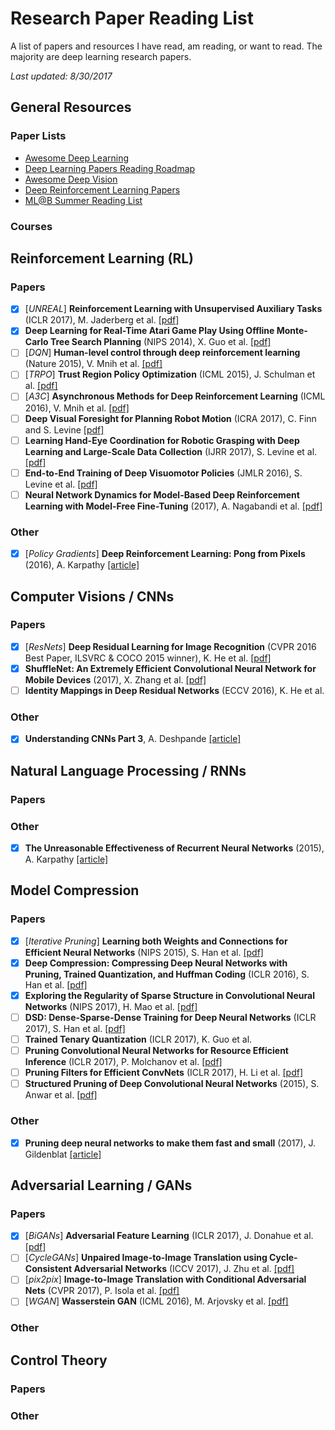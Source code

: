 # Research Paper Reading List

A list of papers and resources I have read, am reading, or want to read. The majority are deep learning research papers.

*Last updated: 8/30/2017*

## General Resources

### Paper Lists
- [Awesome Deep Learning](https://github.com/terryum/awesome-deep-learning-papers)
- [Deep Learning Papers Reading Roadmap](https://github.com/songrotek/Deep-Learning-Papers-Reading-Roadmap)
- [Awesome Deep Vision](https://github.com/kjw0612/awesome-deep-vision)
- [Deep Reinforcement Learning Papers](https://github.com/junhyukoh/deep-reinforcement-learning-papers)
- [ML@B Summer Reading List](https://docs.google.com/spreadsheets/d/1921snepdp5iQMqTfHic7fOtcgaXH27XK9MBS993cQXg/edit#gid=0)

### Courses

## Reinforcement Learning (RL)

### Papers

- [x] [_UNREAL_] **Reinforcement Learning with Unsupervised Auxiliary Tasks** (ICLR 2017), M. Jaderberg et al. [[pdf]](https://arxiv.org/pdf/1611.05397.pdf)
- [x] **Deep Learning for Real-Time Atari Game Play Using Offline Monte-Carlo Tree Search Planning** (NIPS 2014), X. Guo et al. [[pdf]](https://papers.nips.cc/paper/5421-deep-learning-for-real-time-atari-game-play-using-offline-monte-carlo-tree-search-planning.pdf)
- [ ] [_DQN_] **Human-level control through deep reinforcement learning** (Nature 2015), V. Mnih et al. [[pdf]](https://web.stanford.edu/class/psych209/Readings/MnihEtAlHassibis15NatureControlDeepRL.pdf)
- [ ] [_TRPO_] **Trust Region Policy Optimization** (ICML 2015), J. Schulman et al. [[pdf]](https://arxiv.org/pdf/1502.05477.pdf)
- [ ] [_A3C_] **Asynchronous Methods for Deep Reinforcement Learning** (ICML 2016), V. Mnih et al. [[pdf]](https://arxiv.org/pdf/1602.01783.pdf)
- [ ] **Deep Visual Foresight for Planning Robot Motion** (ICRA 2017), C. Finn and S. Levine [[pdf]](http://arxiv.org/pdf/1610.00696)
- [ ] **Learning Hand-Eye Coordination for Robotic Grasping with Deep Learning and Large-Scale Data Collection** (IJRR 2017), S. Levine et al. [[pdf]](http://journals.sagepub.com/doi/full/10.1177/0278364917710318)
- [ ] **End-to-End Training of Deep Visuomotor Policies** (JMLR 2016), S. Levine et al. [[pdf]](http://arxiv.org/pdf/1504.00702)
- [ ] **Neural Network Dynamics for Model-Based Deep Reinforcement Learning with Model-Free Fine-Tuning** (2017), A. Nagabandi et al. [[pdf]](https://arxiv.org/pdf/1708.02596)

### Other

- [x] [_Policy Gradients_] **Deep Reinforcement Learning: Pong from Pixels** (2016), A. Karpathy [[article]](http://karpathy.github.io/2016/05/31/rl/)

## Computer Visions / CNNs

### Papers

- [x] [_ResNets_] **Deep Residual Learning for Image Recognition** (CVPR 2016 Best Paper, ILSVRC & COCO 2015 winner), K. He et al. [[pdf]](https://arxiv.org/pdf/1603.05027.pdf)
- [x] **ShuffleNet: An Extremely Efficient Convolutional Neural Network for Mobile Devices** (2017), X. Zhang et al. [[pdf]](https://arxiv.org/pdf/1707.01083.pdf)
- [ ] **Identity Mappings in Deep Residual Networks** (ECCV 2016), K. He et al. 

### Other
- [x] **Understanding CNNs Part 3**, A. Deshpande [[article]](https://adeshpande3.github.io/adeshpande3.github.io/The-9-Deep-Learning-Papers-You-Need-To-Know-About.html)

## Natural Language Processing / RNNs

### Papers

### Other
- [x] **The Unreasonable Effectiveness of Recurrent Neural Networks** (2015), A. Karpathy [[article]](http://karpathy.github.io/2015/05/21/rnn-effectiveness/)

## Model Compression

### Papers

- [x] [_Iterative Pruning_] **Learning both Weights and Connections for Efficient Neural Networks** (NIPS 2015), S. Han et al. [[pdf]](https://arxiv.org/pdf/1506.02626.pdf)
- [x] **Deep Compression: Compressing Deep Neural Networks with Pruning, Trained Quantization, and Huffman Coding** (ICLR 2016), S. Han et al. [[pdf]](https://arxiv.org/pdf/1510.00149.pdf)
- [x] **Exploring the Regularity of Sparse Structure in Convolutional Neural Networks** (NIPS 2017), H. Mao et al. [[pdf]](https://arxiv.org/pdf/1705.08922.pdf)
- [ ] **DSD: Dense-Sparse-Dense Training for Deep Neural Networks** (ICLR 2017), S. Han et al. [[pdf]](https://openreview.net/pdf?id=HyoST_9xl)
- [ ] **Trained Tenary Quantization** (ICLR 2017), K. Guo et al.
- [ ] **Pruning Convolutional Neural Networks for Resource Efficient Inference** (ICLR 2017), P. Molchanov et al. [[pdf]](https://arxiv.org/pdf/1611.06440.pdf)
- [ ] **Pruning Filters for Efficient ConvNets** (ICLR 2017), H. Li et al. [[pdf]](https://arxiv.org/pdf/1608.08710.pdf)
- [ ] **Structured Pruning of Deep Convolutional Neural Networks** (2015), S. Anwar et al. [[pdf]](https://arxiv.org/pdf/1512.08571.pdf)

### Other

- [x] **Pruning deep neural networks to make them fast and small** (2017), J. Gildenblat [[article]](https://jacobgil.github.io/deeplearning/pruning-deep-learning)

## Adversarial Learning / GANs

### Papers
- [x] [_BiGANs_] **Adversarial Feature Learning** (ICLR 2017), J. Donahue et al. [[pdf]](https://arxiv.org/pdf/1510.00149.pdf)
- [ ] [_CycleGANs_] **Unpaired Image-to-Image Translation using Cycle-Consistent Adversarial Networks** (ICCV 2017), J. Zhu et al. [[pdf]](https://arxiv.org/pdf/1703.10593.pdf)
- [ ] [_pix2pix_] **Image-to-Image Translation with Conditional Adversarial Nets** (CVPR 2017), P. Isola et al. [[pdf]](https://arxiv.org/pdf/1611.07004v1.pdf)
- [ ] [_WGAN_] **Wasserstein GAN** (ICML 2016), M. Arjovsky et al. [[pdf]](https://arxiv.org/pdf/1701.07875.pdf)

### Other

## Control Theory

### Papers

### Other

